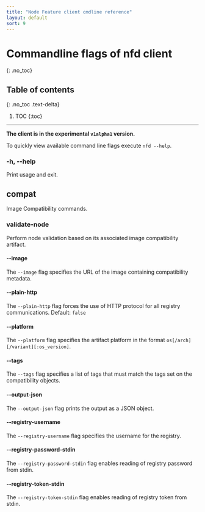```yaml
---
title: "Node Feature client cmdline reference"
layout: default
sort: 9
---
```


# Commandline flags of nfd client
{: .no_toc}

## Table of contents
{: .no_toc .text-delta}

1. TOC
{:toc}

---
**The client is in the experimental `v1alpha1` version.**

To quickly view available command line flags execute `nfd --help`.

### -h, --help

Print usage and exit.

## compat

Image Compatibility commands.

### validate-node

Perform node validation based on its associated image compatibility artifact.

#### --image

The `--image` flag specifies the URL of the image containing compatibility metadata.

#### --plain-http

The `--plain-http` flag forces the use of HTTP protocol for all registry communications.
Default: `false`

#### --platform

The `--platform` flag specifies the artifact platform in the format `os[/arch][/variant][:os_version]`.

#### --tags

The `--tags` flag specifies a list of tags that must match the tags
set on the compatibility objects.

#### --output-json

The `--output-json` flag prints the output as a JSON object.

#### --registry-username

The `--registry-username` flag specifies the username for the registry.

#### --registry-password-stdin

The `--registry-password-stdin` flag enables reading of registry password from stdin.

#### --registry-token-stdin

The `--registry-token-stdin` flag enables reading of registry token from stdin.
